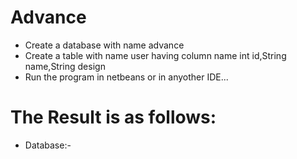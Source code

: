 # Advance
* Create a database with name advance
* Create a table with name user having column name int id,String name,String design
* Run the program in netbeans or in anyother IDE...
# The Result is as follows:
* Database:-
